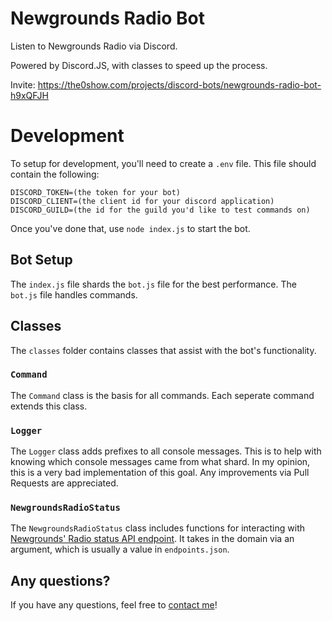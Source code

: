 # Newgrounds Radio Bot

Listen to Newgrounds Radio via Discord.

Powered by Discord.JS, with classes to speed up the process.

Invite: https://the0show.com/projects/discord-bots/newgrounds-radio-bot-h9xQFJH

# Development

To setup for development, you'll need to create a `.env` file. This file should contain the following:

```
DISCORD_TOKEN=(the token for your bot)
DISCORD_CLIENT=(the client id for your discord application)
DISCORD_GUILD=(the id for the guild you'd like to test commands on)
```

Once you've done that, use `node index.js` to start the bot.

## Bot Setup

The `index.js` file shards the `bot.js` file for the best performance. The `bot.js` file handles commands.

## Classes

The `classes` folder contains classes that assist with the bot's functionality.

### `Command`

The `Command` class is the basis for all commands. Each seperate command extends this class.

### `Logger`

The `Logger` class adds prefixes to all console messages. This is to help with knowing which console messages came from what shard. In my opinion, this is a very bad implementation of this goal. Any improvements via Pull Requests are appreciated.

### `NewgroundsRadioStatus`

The `NewgroundsRadioStatus` class includes functions for interacting with [Newgrounds' Radio status API endpoint](https://stream01.ungrounded.net/status-json-custom.xsl). It takes in the domain via an argument, which is usually a value in `endpoints.json`.

## Any questions?

If you have any questions, feel free to [contact me](https://the0show.com/contact)!

